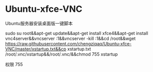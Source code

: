 # Ubuntu-xfce-VNC
Ubuntu服务器安装桌面版一键脚本

sudo su root&&apt-get update&&apt-get install xfce4&&apt-get install vnc4server&&vncserver :1&&vncserver -kill :1&&cd /root&&wget https://raw.githubusercontent.com/chengziqaq/Ubuntu-xfce-VNC/master/xstartup.txt&&cp xstartup.txt /root/.vnc/xstartup&&/root/.vnc/&&chmod 755 xstartup


权限 755




